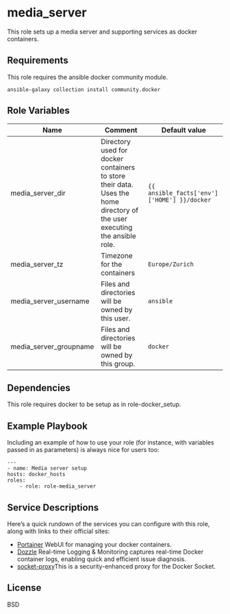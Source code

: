 media_server
=========

This role sets up a media server and supporting services as docker containers.

Requirements
------------

This role requires the ansible docker community module.

    ansible-galaxy collection install community.docker

Role Variables
--------------

| Name                         | Comment                                                   | Default value  |
|------------------------------|-----------------------------------------------------------|----------------|
| media_server_dir        | Directory used for docker containers to store their data. Uses the home directory of the user executing the ansible role. | `{{ ansible_facts['env']['HOME'] }}/docker`      |
| media_server_tz | Timezone for the containers  | `Europe/Zurich` |
| media_server_username | Files and directories will be owned by this user. | `ansible` |
| media_server_groupname | Files and directories will be owned by this group. |`docker`|

Dependencies
------------

This role requires docker to be setup as in role-docker_setup.

Example Playbook
----------------

Including an example of how to use your role (for instance, with variables passed in as parameters) is always nice for users too:

    ---
    - name: Media server setup
    hosts: docker_hosts
    roles:
        - role: role-media_server

Service Descriptions
--------------------
Here’s a quick rundown of the services you can configure with this role, along with links to their official sites:

- [Portainer](https://www.portainer.io/) WebUI for managing your docker containers.
- [Dozzle](https://dozzle.dev/) Real-time Logging & Monitoring captures real-time Docker container logs, enabling quick and efficient issue diagnosis.
- [socket-proxy](https://github.com/Tecnativa/docker-socket-proxy)This is a security-enhanced proxy for the Docker Socket.

License
-------

BSD
